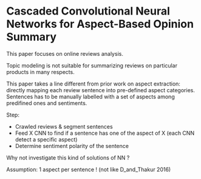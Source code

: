 # Cascaded Convolutional Neural Networks for Aspect-Based Opinion Summary

This paper focuses on online reviews analysis.

Topic modeling is not suitable for summarizing reviews on particular products in many respects.

This paper takes a line different from prior work on aspect extraction: directly mapping each review sentence into pre-defined aspect categories.
Sentences has to be manually labelled with a set of aspects among predifined ones and sentiments.

Step:

- Crawled reviews & segment sentences
- Feed X CNN to find if a sentence has one of the aspect of X (each CNN detect a specific aspect)
- Determine sentiment polarity of the sentence

Why not investigate this kind of solutions of NN ?

Assumption: 1 aspect per sentence ! (not like D_and_Thakur 2016)